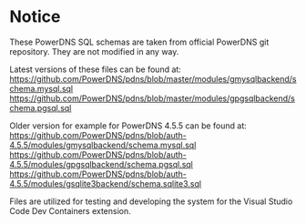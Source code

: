 # Notice

These PowerDNS SQL schemas are taken from official PowerDNS git repository. They are not modified in any way.

Latest versions of these files can be found at:
https://github.com/PowerDNS/pdns/blob/master/modules/gmysqlbackend/schema.mysql.sql
https://github.com/PowerDNS/pdns/blob/master/modules/gpgsqlbackend/schema.pgsql.sql

Older version for example for PowerDNS 4.5.5 can be found at:
https://github.com/PowerDNS/pdns/blob/auth-4.5.5/modules/gmysqlbackend/schema.mysql.sql
https://github.com/PowerDNS/pdns/blob/auth-4.5.5/modules/gpgsqlbackend/schema.pgsql.sql
https://github.com/PowerDNS/pdns/blob/auth-4.5.5/modules/gsqlite3backend/schema.sqlite3.sql

Files are utilized for testing and developing the system for the Visual Studio Code Dev Containers extension.

